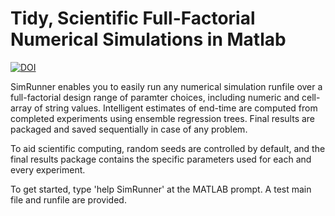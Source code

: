 Tidy, Scientific Full-Factorial Numerical Simulations in Matlab
===============================================================

[![DOI](https://zenodo.org/badge/105531812.svg)](https://zenodo.org/badge/latestdoi/105531812)

SimRunner enables you to easily run any numerical simulation runfile over a full-factorial design range of paramter choices, including numeric and cell-array of string values. Intelligent estimates of end-time are computed from completed experiments using ensemble regression trees. Final results are packaged and saved sequentially in case of any problem.

To aid scientific computing, random seeds are controlled by default, and the final results package contains the specific parameters used for each and every experiment.

To get started, type 'help SimRunner' at the MATLAB prompt. A test main file and runfile are provided.
